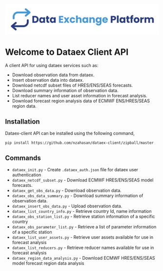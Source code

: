 
<img alt="Dataex" src="img/dataex_logo.svg" width="800px" style="display: block; margin: 0 auto 0 auto">

# Welcome to Dataex Client API 

A client API for using dataex services such as:

- Download observation data from dataex.
- Insert observation data into dataex.
- Download netcdf subset files of HRES/ENS/SEAS forecasts.
- Download summary information of observation data.
- List reducer names and user asset information in forecast analysis.
- Download forecast region analysis data of ECMWF ENS/HRES/SEAS region data.

## Installation

Dataex-client API can be installed using the following command,
```
pip install https://github.com/nzahasan/dataex-client/zipball/master
```

## Commands

* `dataex_init.py` - Create `.dataex_auth.json` file for dataex user authentication
* `dataex_netcdf_subset.py` - Download ECMWF HRES/ENS/SEAS model forecasts.
* `dataex_get_obs_data.py` - Download observation data.
* `dataex_obs_data_summary.py` - Download summary information of observation data.
* `dataex_insert_obs_data.py` - Upload observation data.
* `dataex_list_country_info.py` - Retrieve country Id, name information
* `dataex_obs_station_list.py` - Retrieve station information of a specific country
* `dataex_obs_parameter_list.py` - Retrieve a list of parameter information of a specific station
* `dataex_list_user_assets.py` - Retrieve user assets available for use in forecast analysis
* `dataex_list_reducers.py` - Retrieve reducer names available for use in forecast analysis
* `dataex_region_data_analysis.py` - Download ECMWF HRES/ENS/SEAS model forecast region data analysis 

